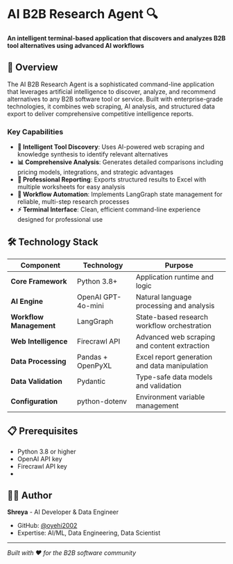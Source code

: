 # AI B2B Research Agent 🔍

**An intelligent terminal-based application that discovers and analyzes B2B tool alternatives using advanced AI workflows**

## 🚀 Overview

The AI B2B Research Agent is a sophisticated command-line application that leverages artificial intelligence to discover, analyze, and recommend alternatives to any B2B software tool or service. Built with enterprise-grade technologies, it combines web scraping, AI analysis, and structured data export to deliver comprehensive competitive intelligence reports.

### Key Capabilities

- **🎯 Intelligent Tool Discovery**: Uses AI-powered web scraping and knowledge synthesis to identify relevant alternatives
- **📊 Comprehensive Analysis**: Generates detailed comparisons including pricing models, integrations, and strategic advantages  
- **💾 Professional Reporting**: Exports structured results to Excel with multiple worksheets for easy analysis
- **🔄 Workflow Automation**: Implements LangGraph state management for reliable, multi-step research processes
- **⚡ Terminal Interface**: Clean, efficient command-line experience designed for professional use

## 🛠️ Technology Stack

| Component | Technology | Purpose |
|-----------|------------|---------|
| **Core Framework** | Python 3.8+ | Application runtime and logic |
| **AI Engine** | OpenAI GPT-4o-mini | Natural language processing and analysis |
| **Workflow Management** | LangGraph | State-based research workflow orchestration |
| **Web Intelligence** | Firecrawl API | Advanced web scraping and content extraction |
| **Data Processing** | Pandas + OpenPyXL | Excel report generation and data manipulation |
| **Data Validation** | Pydantic | Type-safe data models and validation |
| **Configuration** | python-dotenv | Environment variable management |

## 📋 Prerequisites

- Python 3.8 or higher
- OpenAI API key
- Firecrawl API key
- 
## 👨‍💻 Author

**Shreya** - AI Developer & Data Engineer
- GitHub: [@oyehi2002](https://github.com/oyehi2002)
- Expertise: AI/ML, Data Engineering, Data Scientist

---

*Built with ❤️ for the B2B software community*

